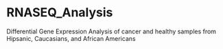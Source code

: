 # RNASEQ_Analysis
Differential Gene Expression Analysis of cancer and healthy samples from Hipsanic, Caucasians, and African Americans
